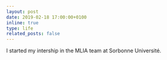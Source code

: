 ```yaml
---
layout: post
date: 2019-02-18 17:00:00+0100
inline: true
type: life
related_posts: false
---
```


I started my intership in the MLIA team at Sorbonne Université.